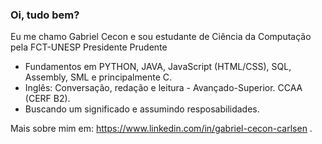 ### Oi, tudo bem?

Eu me chamo Gabriel Cecon e sou estudante de Ciência da Computação pela FCT-UNESP Presidente Prudente

- Fundamentos em PYTHON, JAVA, JavaScript (HTML/CSS), SQL, Assembly, SML e principalmente C.
- Inglês: Conversação, redação e leitura - Avançado-Superior. CCAA (CERF B2).
- Buscando um significado e assumindo resposabilidades.

Mais sobre mim em: https://www.linkedin.com/in/gabriel-cecon-carlsen .

    
  
